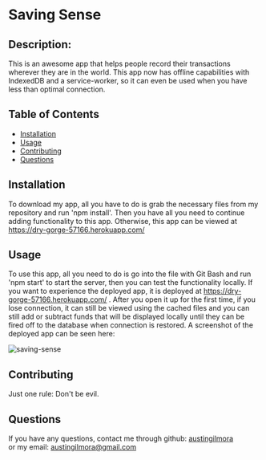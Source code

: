 # Saving Sense

## Description:
  
   This is an awesome app that helps people record their transactions wherever they are in the world. This app now has offline capabilities with IndexedDB and a service-worker, so it can even be used when you have less than optimal connection.
   
  ## Table of Contents

* [Installation](#installation)
* [Usage](#usage)
* [Contributing](#contributing)
* [Questions](#questions)
  
## Installation
  To download my app, all you have to do is grab the necessary files from my repository and run 'npm install'. Then you have all you need to continue adding functionality to this app. Otherwise, this app can be viewed at https://dry-gorge-57166.herokuapp.com/
  
## Usage
  To use this app, all you need to do is go into the file with Git Bash and run 'npm start' to start the server, then you can test the functionality locally.
If you want to experience the deployed app, it is deployed at https://dry-gorge-57166.herokuapp.com/ . After you open it up for the first time, if you lose connection, it can still be viewed using the cached files and you can still add or subtract funds that will be displayed locally until they can be fired off to the database when connection is restored. A screenshot of the deployed app can be seen here:

![saving-sense](https://user-images.githubusercontent.com/90655310/155815556-fbaeb1c2-37ad-43fa-87a4-3553051fe325.png)

  
## Contributing
  Just one rule: Don't be evil.
  
## Questions
If you have any questions, contact me through github:
  <a href='https://github.com/austingilmora'>austingilmora</a><br>
or my email:
  <a href='mailto:austingilmora@gmail.com'>austingilmora@gmail.com</a>

